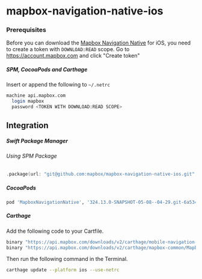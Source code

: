 # mapbox-navigation-native-ios

### Prerequisites

Before you can download the [Mapbox Navigation Native](https://github.com/mapbox/mapbox-navigation-native) for iOS, you need to create a token with `DOWNLOAD:READ` scope.
Go to https://account.mapbox.com and click "Create token"

##### SPM, CocoaPods and Carthage
Insert or append the following to `~/.netrc`

```bash
machine api.mapbox.com
  login mapbox
  password <TOKEN WITH DOWNLOAD:READ SCOPE>
```

## Integration

##### Swift Package Manager

###### Using SPM Package

```swift
.package(url: "git@github.com:mapbox/mapbox-navigation-native-ios.git", from: "324.13.0-SNAPSHOT-05-08--04-29.git-6a5342c-SNAPSHOT.0508T1116Z.ce8d55b"),
```

##### CocoaPods

```ruby
pod 'MapboxNavigationNative', '324.13.0-SNAPSHOT-05-08--04-29.git-6a5342c-SNAPSHOT.0508T1116Z.ce8d55b'
```

##### Carthage

Add the following code to your Cartfile.

```bash
binary "https://api.mapbox.com/downloads/v2/carthage/mobile-navigation-native/MapboxNavigationNative.json" == 324.13.0-SNAPSHOT-05-08--04-29.git-6a5342c-SNAPSHOT.0508T1116Z.ce8d55b
binary "https://api.mapbox.com/downloads/v2/carthage/mapbox-common/MapboxCommon-ios.json" == 24.13.0-SNAPSHOT-05-08--04-29.git-6a5342c
```

Then run the following command in the Terminal.
```bash
carthage update --platform ios --use-netrc
```
